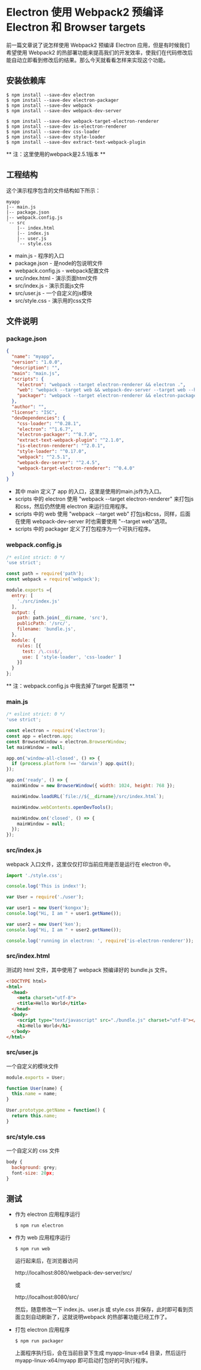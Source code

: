 # Electron 使用 Webpack2 预编译 Electron 和 Browser targets

前一篇文章说了说怎样使用 Webpack2 预编译 Electron 应用，但是有时候我们希望使用 Webpack2 的热部署功能来提高我们的开发效率，使我们在代码修改后能自动立即看到修改后的结果。那么今天就看看怎样来实现这个功能。

## 安装依赖库

``` shell
$ npm install --save-dev electron 
$ npm install --save-dev electron-packager
$ npm install --save-dev webpack 
$ npm install --save-dev webpack-dev-server

$ npm install --save-dev webpack-target-electron-renderer
$ npm install --save-dev is-electron-renderer
$ npm install --save-dev css-loader
$ npm install --save-dev style-loader
$ npm install --save-dev extract-text-webpack-plugin
```

** 注：这里使用的webpack是2.5.1版本 **

## 工程结构

这个演示程序包含的文件结构如下所示：

``` shell
myapp
|-- main.js
|-- package.json
|-- webpack.config.js
`-- src
    |-- index.html
    |-- index.js
    |-- user.js
    `-- style.css

```

- main.js - 程序的入口
- package.json - 是node的包说明文件
- webpack.config.js - webpack配置文件
- src/index.html - 演示页面html文件
- src/index.js - 演示页面js文件
- src/user.js - 一个自定义的js模块
- src/style.css - 演示用的css文件

## 文件说明

### package.json
``` json
{
  "name": "myapp",
  "version": "1.0.0",
  "description": "",
  "main": "main.js",
  "scripts": {
    "electron": "webpack --target electron-renderer && electron .",
    "web": "webpack --target web && webpack-dev-server --target web --hot --inline",
    "packager": "webpack --target electron-renderer && electron-packager . --platform=linux --electron-version=1.6.6  --overwrite"
  },
  "author": "",
  "license": "ISC",
  "devDependencies": {
    "css-loader": "^0.28.1",
    "electron": "^1.6.7",
    "electron-packager": "^8.7.0",
    "extract-text-webpack-plugin": "^2.1.0",
    "is-electron-renderer": "^2.0.1",
    "style-loader": "^0.17.0",
    "webpack": "^2.5.1",
    "webpack-dev-server": "^2.4.5",
    "webpack-target-electron-renderer": "^0.4.0"
  }
}

```

- 其中 main 定义了 app 的入口，这里是使用的main.js作为入口。
- scripts 中的 electron 使用 "webpack  --target electron-renderer" 来打包js和css，然后仍然使用 electron 来运行应用程序。
- scripts 中的 web 使用 "webpack --target web" 打包js和css，同样，后面在使用 webpack-dev-server 时也需要使用 "--target web"选项。
- scripts 中的 packager 定义了打包程序为一个可执行程序。

### webpack.config.js
``` javascript
/* eslint strict: 0 */
'use strict';

const path = require('path');
const webpack = require('webpack');

module.exports ={
  entry: [
    './src/index.js'
  ],
  output: {
    path: path.join(__dirname, 'src'),
    publicPath: '/src/',
    filename: 'bundle.js',
  },
  module: {
    rules: [{
      test: /\.css$/,
      use: [ 'style-loader', 'css-loader' ]
    }]
  }
};
```

** 注：webpack.config.js 中我去掉了target 配置项 **

### main.js

``` javascript
/* eslint strict: 0 */
'use strict';

const electron = require('electron');
const app = electron.app;
const BrowserWindow = electron.BrowserWindow;
let mainWindow = null;

app.on('window-all-closed', () => {
  if (process.platform !== 'darwin') app.quit();
});

app.on('ready', () => {
  mainWindow = new BrowserWindow({ width: 1024, height: 768 });

  mainWindow.loadURL(`file://${__dirname}/src/index.html`);

  mainWindow.webContents.openDevTools();

  mainWindow.on('closed', () => {
    mainWindow = null;
  });
});
```

### src/index.js

webpack 入口文件，这里仅仅打印当前应用是否是运行在 electron 中。

``` javascript
import './style.css';

console.log('This is index!');

var User = require('./user');

var user1 = new User('kongxx');
console.log("Hi, I am " + user1.getName());

var user2 = new User('ken');
console.log("Hi, I am " + user2.getName());

console.log('running in electron: ', require('is-electron-renderer'));
```

### src/index.html

测试的 html 文件，其中使用了 webpack 预编译好的 bundle.js 文件。

``` html
<!DOCTYPE html>
<html>
  <head>
    <meta charset="utf-8">
    <title>Hello World</title>
  </head>
  <body>
    <script type="text/javascript" src="./bundle.js" charset="utf-8"></script>
    <h1>Hello World</h1>
  </body>
</html>
```

### src/user.js

一个自定义的模块文件

``` javascript
module.exports = User;

function User(name) {
  this.name = name;
}

User.prototype.getName = function() {
  return this.name;
}
```

### src/style.css 

一个自定义的 css 文件

``` javascript
body {
  background: grey;
  font-size: 20px;
}
```

## 测试

- 作为 electron 应用程序运行

    ``` shell
    $ npm run electron
    ```

- 作为 web 应用程序运行

    ``` shell
    $ npm run web
    ```

    运行起来后，在浏览器访问

    http://localhost:8080/webpack-dev-server/src/

    或

    http://localhost:8080/src/

    然后，随意修改一下 index.js、user.js 或 style.css 并保存，此时即可看到页面立刻自动刷新了，这就说明webpack 的热部署功能已经工作了。

- 打包 electron 应用程序

    ``` shell
    $ npm run packager
    ```

    上面程序执行后，会在当前目录下生成 myapp-linux-x64 目录，然后运行 myapp-linux-x64/myapp 即可启动打包好的可执行程序。